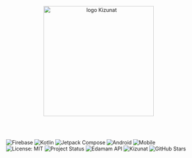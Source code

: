 <div align="center">
  <img src="https://github.com/user-attachments/assets/5c21e032-24e0-4f91-b9fc-c11be4dfa20d" alt="logo Kizunat" width="300"/>
</div>
<br>
<br>


##
![Firebase](https://img.shields.io/badge/Firebase-FFCA28?logo=firebase&logoColor=black&style=for-the-badge) ![Kotlin](https://img.shields.io/badge/Kotlin-7F52FF?logo=kotlin&logoColor=white&style=for-the-badge) ![Jetpack Compose](https://img.shields.io/badge/Jetpack%20Compose-4285F4?logo=android&logoColor=white&style=for-the-badge) 
![Android](https://img.shields.io/badge/Android-3DDC84?logo=android&logoColor=white&style=for-the-badge) ![Mobile](https://img.shields.io/badge/Platform-Android%20Only-blue?style=for-the-badge&logo=google) ![License: MIT](https://img.shields.io/badge/License-MIT-green.svg?style=for-the-badge) ![Project Status](https://img.shields.io/badge/Status-Active-success?style=for-the-badge) ![Edamam API](https://img.shields.io/badge/Edamam%20API-00C851?style=for-the-badge&logo=leaflet&logoColor=white)  ![Kizunat](https://img.shields.io/badge/Kizunat-Salud%20y%20Nutrici%C3%B3n-6BBF59?style=for-the-badge&logo=leaflet&logoColor=white) ![GitHub Stars](https://img.shields.io/github/stars/AlejandroEleazar/Kizunat?style=for-the-badge&logo=github)


